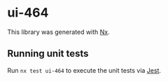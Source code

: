 # ui-464

This library was generated with [Nx](https://nx.dev).

## Running unit tests

Run `nx test ui-464` to execute the unit tests via [Jest](https://jestjs.io).
